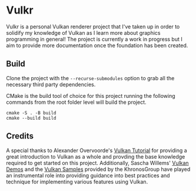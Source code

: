 # Vulkr

Vulkr is a personal Vulkan renderer project that I've taken up in order to solidify my knowledge of Vulkan as I learn more about graphics programming in general! The project is currently a work in progress but I aim to provide more documentation once the foundation has been created.

## Build
Clone the project with the `--recurse-submodules` option to grab all the necessary third party dependencies.

CMake is the build tool of choice for this project running the following commands from the root folder level will build the project.
```
cmake -S . -B build
cmake --build build
```

## Credits
A special thanks to Alexander Overvoorde's [Vulkan Tutorial](https://vulkan-tutorial.com/) for providing a great introduction to Vulkan as a whole and provding the base knowledge required to get started on this project. Additionally, Sascha Willems' [Vulkan Demos](https://github.com/SaschaWillems/Vulkan) and the [Vulkan Samples](https://github.com/KhronosGroup/Vulkan-Samples) provided by the KhronosGroup have played an instrumental role into providing guidance into best practices and technique for implementing various features using Vulkan.
